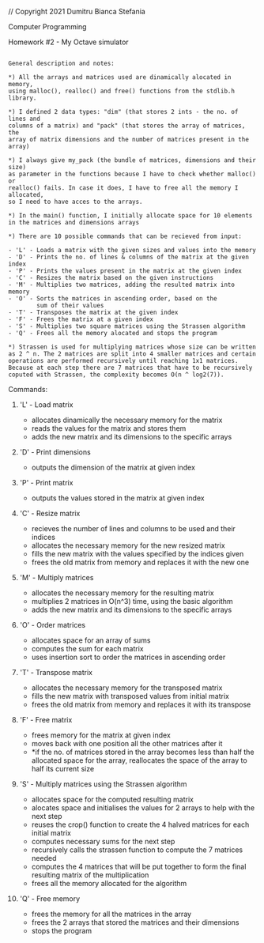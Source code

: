 // Copyright 2021 Dumitru Bianca Stefania

Computer Programming

Homework #2 - My Octave simulator

~~~~~~~~~~~~~~~~~~~~~~~~~~~~~~~~~~~~~~~~~~~~~~~~~~~~~~~~~~~~~~~~~~~~~~~~~~~~~~

General description and notes:

*) All the arrays and matrices used are dinamically alocated in memory,
using malloc(), realloc() and free() functions from the stdlib.h library.

*) I defined 2 data types: "dim" (that stores 2 ints - the no. of lines and
columns of a matrix) and "pack" (that stores the array of matrices, the 
array of matrix dimensions and the number of matrices present in the array)

*) I always give my_pack (the bundle of matrices, dimensions and their size)
as parameter in the functions because I have to check whether malloc() or 
realloc() fails. In case it does, I have to free all the memory I allocated, 
so I need to have acces to the arrays.

*) In the main() function, I initially allocate space for 10 elements 
in the matrices and dimensions arrays

*) There are 10 possible commands that can be recieved from input:

- 'L' - Loads a matrix with the given sizes and values into the memory
- 'D' - Prints the no. of lines & columns of the matrix at the given index
- 'P' - Prints the values present in the matrix at the given index
- 'C' - Resizes the matrix based on the given instructions
- 'M' - Multiplies two matrices, adding the resulted matrix into memory
- 'O' - Sorts the matrices in ascending order, based on the 
		sum of their values
- 'T' - Transposes the matrix at the given index
- 'F' - Frees the matrix at a given index
- 'S' - Multiplies two square matrices using the Strassen algorithm
- 'Q' - Frees all the memory alocated and stops the program

*) Strassen is used for multiplying matrices whose size can be written
as 2 ^ n. The 2 matrices are split into 4 smaller matrices and certain 
operations are performed recursively until reaching 1x1 matrices.
Because at each step there are 7 matrices that have to be recursively
coputed with Strassen, the complexity becomes O(n ^ log2(7)).

~~~~~~~~~~~~~~~~~~~~~~~~~~~~~~~~~~~~~~~~~~~~~~~~~~~~~~~~~~~~~~~~~~~~~~~~~~~~~~

Commands:

1) 'L' - Load matrix
	- allocates dinamically the necessary memory for the matrix
	- reads the values for the matrix and stores them
	- adds the new matrix and its dimensions to the specific arrays

2) 'D' - Print dimensions
	- outputs the dimension of the matrix at given index

3) 'P' - Print matrix
	- outputs the values stored in the matrix at given index

4) 'C' - Resize matrix
	- recieves the number of lines and columns to be used and their indices
	- allocates the necessary memory for the new resized matrix
	- fills the new matrix with the values specified by the indices given
	- frees the old matrix from memory and replaces it with the new one

5) 'M' - Multiply matrices
	- allocates the necessary memory for the resulting matrix
	- multiplies 2 matrices in O(n^3) time, using the basic algorithm
	- adds the new matrix and its dimensions to the specific arrays

6) 'O' - Order matrices
	- allocates space for an array of sums
	- computes the sum for each matrix
	- uses insertion sort to order the matrices in ascending order

7) 'T' - Transpose matrix
	- allocates the necessary memory for the transposed matrix
	- fills the new matrix with transposed values from initial matrix
	- frees the old matrix from memory and replaces it with its transpose

8) 'F' - Free matrix
	- frees memory for the matrix at given index
	- moves back with one position all the other matrices after it
	- *if the no. of matrices stored in the array becomes less than half 
		the allocated space for the array, reallocates the space of the
		array to half its current size

9) 'S' - Multiply matrices using the Strassen algorithm
	- allocates space for the computed resulting matrix
	- alocates space and initialises the values for 2 arrays to help
		with the next step
	- reuses the crop() function to create the 4 halved matrices for each
		initial matrix
	- computes necessary sums for the next step
	- recursively calls the strassen function to compute the 7 matrices needed
	- computes the 4 matrices that will be put together to form the final
		resulting matrix of the multiplication
	- frees all the memory allocated for the algorithm

10) 'Q' - Free memory
	- frees the memory for all the matrices in the array
	- frees the 2 arrays that stored the matrices and their dimensions
	- stops the program
